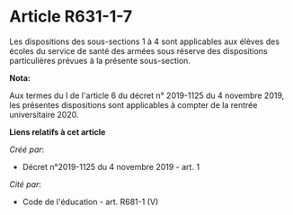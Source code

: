 # Article R631-1-7

Les dispositions des sous-sections 1 à 4 sont applicables aux élèves des écoles du service de santé des armées sous réserve
des dispositions particulières prévues à la présente sous-section.

**Nota:**

Aux termes du I de l'article 6 du décret n° 2019-1125 du 4 novembre 2019, les présentes dispositions sont applicables à
compter de la rentrée universitaire 2020.

**Liens relatifs à cet article**

_Créé par_:

  - Décret n°2019-1125 du 4 novembre 2019 - art. 1

_Cité par_:

  - Code de l'éducation - art. R681-1 (V)
